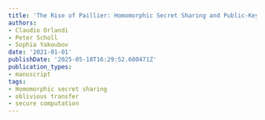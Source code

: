 ```yaml
---
title: 'The Rise of Paillier: Homomorphic Secret Sharing and Public-Key Silent OT'
authors:
- Claudio Orlandi
- Peter Scholl
- Sophia Yakoubov
date: '2021-01-01'
publishDate: '2025-05-18T16:29:52.600471Z'
publication_types:
- manuscript
tags:
- Homomorphic secret sharing
- oblivious transfer
- secure computation
---
```

